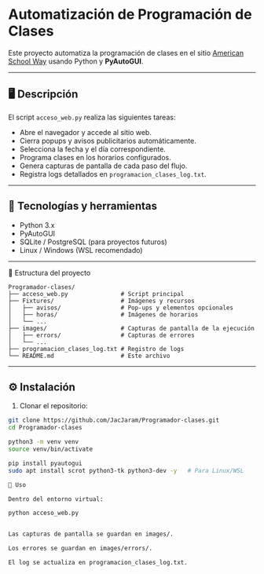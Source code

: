 # Automatización de Programación de Clases

Este proyecto automatiza la programación de clases en el sitio [American School Way](https://blocks.asw.edu.co/#/) usando Python y **PyAutoGUI**.

---

## 🖥 Descripción

El script `acceso_web.py` realiza las siguientes tareas:

- Abre el navegador y accede al sitio web.
- Cierra popups y avisos publicitarios automáticamente.
- Selecciona la fecha y el día correspondiente.
- Programa clases en los horarios configurados.
- Genera capturas de pantalla de cada paso del flujo.
- Registra logs detallados en `programacion_clases_log.txt`.

---

## 🔧 Tecnologías y herramientas

- Python 3.x
- PyAutoGUI
- SQLite / PostgreSQL (para proyectos futuros)
- Linux / Windows (WSL recomendado)

---

📁 Estructura del proyecto

```text
Programador-clases/
├── acceso_web.py               # Script principal
├── Fixtures/                   # Imágenes y recursos
│   ├── avisos/                 # Pop-ups y elementos opcionales
│   ├── horas/                  # Imágenes de horarios
│   └── ... 
├── images/                     # Capturas de pantalla de la ejecución
│   ├── errors/                 # Capturas de errores
│   └── ...
├── programacion_clases_log.txt # Registro de logs
└── README.md                   # Este archivo
```
---

## ⚙️ Instalación

1. Clonar el repositorio:

```bash
git clone https://github.com/JacJaram/Programador-clases.git
cd Programador-clases

python3 -m venv venv
source venv/bin/activate

pip install pyautogui
sudo apt install scrot python3-tk python3-dev -y   # Para Linux/WSL

🚀 Uso

Dentro del entorno virtual:

python acceso_web.py


Las capturas de pantalla se guardan en images/.

Los errores se guardan en images/errors/.

El log se actualiza en programacion_clases_log.txt.
